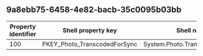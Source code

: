 ## 9a8ebb75-6458-4e82-bacb-35c0095b03bb

Property identifier | Shell property key | Shell name | Alias
--- | --- | --- | ---
100 | PKEY_Photo_TranscodedForSync | System.Photo.TranscodedForSync | 


